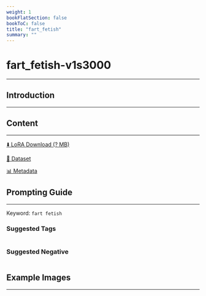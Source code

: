 ```yaml
---
weight: 1
bookFlatSection: false
bookToC: false
title: "fart_fetish"
summary: ""
---
```


<!--markdownlint-disable MD025 MD033 -->

# fart_fetish-v1s3000

---

## Introduction

---

## Content

---

[⬇️ LoRA Download (? MB)]()

[📐 Dataset]()

[📊 Metadata]()

## Prompting Guide

---

Keyword: `fart fetish`

### Suggested Tags

```md
```

### Suggested Negative

```md
```

## Example Images

---

<div class="image-grid">
  <div class="image-grid-container">
    <a href="">
    </a>
    <a href="">
    </a>
  </div>
</div>
